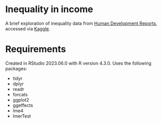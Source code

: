 # Inequality in income

A brief exploration of inequality data from [Human Development Reports](https://hdr.undp.org/), accessed via [Kaggle](https://www.kaggle.com/datasets/iamsouravbanerjee/inequality-in-income-across-the-globe).

# Requirements
Created in RStudio 2023.06.0 with R version 4.3.0. Uses the following packages:
- tidyr
- dplyr
- readr
- forcats
- ggplot2
- ggeffects
- lme4
- lmerTest
